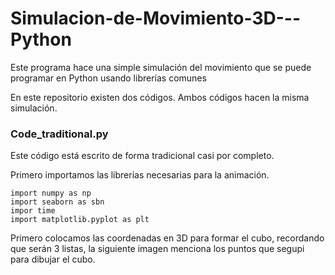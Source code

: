 # Simulacion-de-Movimiento-3D---Python
Este programa hace una simple simulación del movimiento que se puede programar en Python usando librerías comunes

En este repositorio existen dos códigos. Ambos códigos hacen la misma simulación. 

### Code_traditional.py

Este código está escrito de forma tradicional casi por completo.

Primero importamos las librerías necesarias para la animación.

```
import numpy as np
import seaborn as sbn
impor time
import matplotlib.pyplot as plt
```

Primero colocamos las coordenadas en 3D para formar el cubo, recordando que serán 3 listas, la siguiente imagen menciona los puntos que segupi para dibujar el cubo. 




